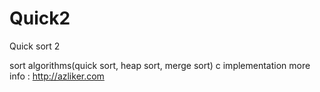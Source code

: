 # Quick2
Quick sort 2

sort algorithms(quick sort, heap sort, merge sort) c implementation
more info : http://azliker.com

